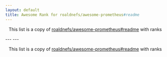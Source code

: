 ```yaml
---
layout: default
title: Awesome Rank for roaldnefs/awesome-prometheus#readme
---
```


<p align="center">
	This list is a copy of <a href="https://github.com/roaldnefs/awesome-prometheus#readme">roaldnefs/awesome-prometheus#readme</a> with ranks
</p>
---
---
<p align="center">
	This list is a copy of <a href="https://github.com/roaldnefs/awesome-prometheus#readme">roaldnefs/awesome-prometheus#readme</a> with ranks
</p>
